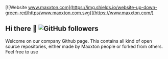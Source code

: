 [![Website www.maxxton.com](https://img.shields.io/website-up-down-green-red/https/www.maxxton.com.svg)](https://www.maxxton.com/)

## Hi there 👋 ![GitHub followers](https://img.shields.io/github/followers/MaxxtonGroup?style=social)

Welcome on our company Github page. This contains all kind of open source repositories, either made by Maxxton people or forked from others. Feel free to use
